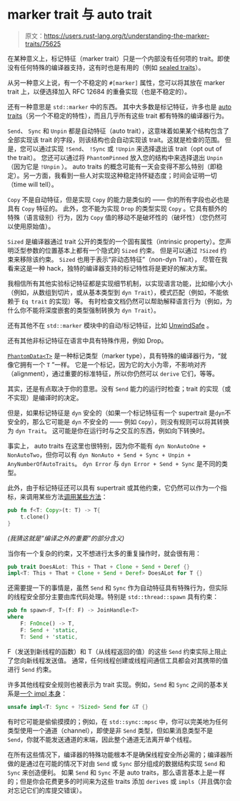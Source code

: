 # marker trait 与 auto trait

> 原文：https://users.rust-lang.org/t/understanding-the-marker-traits/75625

在某种意义上，标记特征（marker trait）只是一个内部没有任何项的 trait。即使没有任何特殊的编译器支持，这有时也是有用的（例如 [sealed traits](https://rust-lang.github.io/api-guidelines/future-proofing.html)）。

从另一种意义上说，有一个不稳定的 `#[marker]` 属性，您可以将其放在 marker trait 上，以便选择加入 RFC 12684 的重叠实现（也是不稳定的）。

还有一种意思是 `std::marker` 中的东西。
其中大多数是标记特征，许多也是 [auto traits](https://github.com/rust-lang/rust/issues/13231)（另一个不稳定的特性），而且几乎所有这些 trait 都有特殊的编译器行为。

`Send`、 `Sync` 和 `Unpin` 都是自动特征（auto trait），这意味着如果某个结构包含了全部实现该 trait 的字段，则该结构也会自动实现该 trait。这就是检查的范围。
但是，您可以通过实现 `!Send`、 `!Sync` 或 `!Unpin` 来选择退出该 trait（opt out of the trait）。
您还可以通过将 `PhantomPinned` 放入您的结构中来选择退出 `Unpin`（因为它是 `!Unpin` ）。
auto traits 的概念可能有一天会变得不那么特别（即稳定）。另一方面，我看到一些人对实现这种稳定持怀疑态度；时间会证明一切（time will tell）。

`Copy` 不是自动特征，但是实现 `Copy` 的能力是类似的 —— 你的所有字段也必也是具有 `Copy` 特征的。
此外，您不能为实现 `Drop` 的类型实现 `Copy` 。它具有额外的特殊（语言级别）行为，因为 `Copy` 值的移动不是破坏性的（破坏性）（您仍然可以使用原始值）。

`Sized` 是编译器通过 trait 公开的类型的一个固有属性（intrinsic property）。您声明泛型参数的位置基本上都有一个隐式的 `Sized` 约束。
但是可以通过 `?Sized` 约束来移除该约束。 `Sized` 也用于表示“非动态特征”（non-dyn Trait），
尽管在我看来这是一种 hack，独特的编译器支持的标记特性将是更好的解决方案。

我相信所有其他实验标记特征都是实现细节机制，以实现语言功能，比如缩小大小（例如，从数组到切片，或从基本类型到 `dyn Trait`），模式匹配（例如，不能依赖于 `Eq trait` 的实现）等。
有时检查文档仍然可以帮助解释语言行为（例如，为什么你不能将深度嵌套的类型强制转换为 `dyn Trait`）。

还有其他不在 `std::marker` 模块中的自动/标记特征，比如 [UnwindSafe](https://doc.rust-lang.org/stable/std/panic/trait.UnwindSafe.html) 。

还有其他非标记特征在语言中具有特殊作用，例如 Drop。

[`PhantomData<T>`](https://doc.rust-lang.org/std/marker/struct.PhantomData.html) 是一种标记类型（marker type），具有特殊的编译器行为，“就像它拥有一个 `T` ”一样。
它是一个标记，因为它的大小为零，不影响对齐（alignment），通过重要的标准特征，所以你仍然可以 `derive` 它们，等等。

其实，还是有点取决于你的意思。没有 `Send` 能力的运行时检查；trait 的实现（或不实现）是编译时的决定。

但是，如果标记特征是 `dyn` 安全的（如果一个标记特征有一个 supertrait 是`dyn`不安全的，那么它可能是 `dyn` 不安全的 —— 例如 `Copy`），则没有规则可以将其转换为 `dyn Trait`。
这可能是你在运行时与之交互的东西，例如向下转换时。

事实上， auto traits 在这里也很特别，因为你不能有 `dyn NonAutoOne + NonAutoTwo`，但你可以有 `dyn NonAuto + Send + Sync + Unpin + AnyNumberOfAutoTraits`。
`dyn Error` 与 `dyn Error + Send + Sync` 是不同的类型。

此外，由于标记特征还可以具有 supertrait 或其他约束，它仍然可以作为一个指标，来调用某些方法[调用某些方法](https://play.rust-lang.org/?version=stable&mode=debug&edition=2021&gist=e5020a79a405f32792bec51031efa586)：

```rust
pub fn f<T: Copy>(t: T) -> T{
    t.clone()
}
```

*(我猜这就是“编译之外的重要”的部分含义)*

当你有一个复杂的约束，又不想进行太多的重复操作时，就会很有用：

```rust
pub trait DoesALot: This + That + Clone + Send + Deref {}
impl<T: This + That + Clone + Send + Deref> DoesALot for T {}
```

还需要提一下的事情是，虽然 `Send` 和 `Sync` 作为自动特征具有特殊行为，但实际的线程安全部分主要由库代码处理。特别是 `std::thread::spawn` 具有约束：

```rust
pub fn spawn<F, T>(f: F) -> JoinHandle<T>
where
    F: FnOnce() -> T,
    F: Send + 'static,
    T: Send + 'static,
```

F（发送到新线程的函数）和 T（从线程返回的值）的这些 `Send` 约束实际上阻止了您向新线程发送值。
通常，任何线程创建或线程间通信工具都会对其携带的值进行 `Send` 约束。


许多其他线程安全规则也被表示为 trait 实现。例如，`Send` 和 `Sync` 之间的基本关系是[一个 impl 本身](https://doc.rust-lang.org/src/core/marker.rs.html#51)：

```rust
unsafe impl<T: Sync + ?Sized> Send for &T {}
```

有时它可能是偷偷摸摸的；例如，在 `std::sync::mpsc` 中，你可以完美地为任何类型使用一个通道（channel），即使是非 `Send` 类型，但如果消息类型不是 `Send`，你就不能发送通道的末端，因此整个通道无法离开单个线程。

在所有这些情况下，编译器的特殊功能根本不是确保线程安全所必需的；编译器所做的是通过在可能的情况下对由 `Send` 或 `Sync` 部分组成的数据结构实现 `Send` 和 `Sync` 来创造便利。
如果 `Send` 和 `Sync` 不是 auto traits，那么语言基本上是一样的；但是你会花费更多的时间来为这些 traits 添加 `derives` 或 `impls`（并且偶尔会对忘记它们的库提交错误）。
